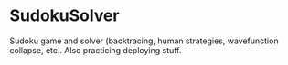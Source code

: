 # SudokuSolver
Sudoku game and solver (backtracing, human strategies, wavefunction collapse, etc.. Also practicing deploying stuff.
